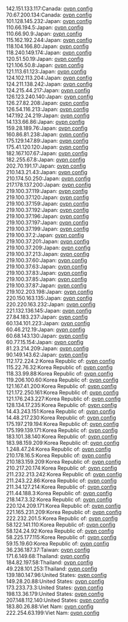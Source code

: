 142.151.133.117:Canada: [ovpn config](vpn/142_151_133_117.ovpn)  
70.67.200.134:Canada: [ovpn config](vpn/70_67_200_134.ovpn)  
101.128.145.232:Japan: [ovpn config](vpn/101_128_145_232.ovpn)  
110.66.194.5:Japan: [ovpn config](vpn/110_66_194_5.ovpn)  
110.66.90.9:Japan: [ovpn config](vpn/110_66_90_9.ovpn)  
115.162.192.244:Japan: [ovpn config](vpn/115_162_192_244.ovpn)  
118.104.166.80:Japan: [ovpn config](vpn/118_104_166_80.ovpn)  
118.240.149.174:Japan: [ovpn config](vpn/118_240_149_174.ovpn)  
120.51.50.19:Japan: [ovpn config](vpn/120_51_50_19.ovpn)  
121.106.50.8:Japan: [ovpn config](vpn/121_106_50_8.ovpn)  
121.113.61.123:Japan: [ovpn config](vpn/121_113_61_123.ovpn)  
124.102.113.204:Japan: [ovpn config](vpn/124_102_113_204.ovpn)  
124.211.138.242:Japan: [ovpn config](vpn/124_211_138_242.ovpn)  
124.215.44.217:Japan: [ovpn config](vpn/124_215_44_217.ovpn)  
126.123.240.140:Japan: [ovpn config](vpn/126_123_240_140.ovpn)  
126.27.82.208:Japan: [ovpn config](vpn/126_27_82_208.ovpn)  
126.54.116.213:Japan: [ovpn config](vpn/126_54_116_213.ovpn)  
147.192.24.219:Japan: [ovpn config](vpn/147_192_24_219.ovpn)  
14.133.66.86:Japan: [ovpn config](vpn/14_133_66_86.ovpn)  
159.28.189.76:Japan: [ovpn config](vpn/159_28_189_76.ovpn)  
160.86.81.238:Japan: [ovpn config](vpn/160_86_81_238.ovpn)  
175.129.147.89:Japan: [ovpn config](vpn/175_129_147_89.ovpn)  
175.41.120.120:Japan: [ovpn config](vpn/175_41_120_120.ovpn)  
182.167.107.67:Japan: [ovpn config](vpn/182_167_107_67.ovpn)  
182.255.67.8:Japan: [ovpn config](vpn/182_255_67_8.ovpn)  
202.70.191.17:Japan: [ovpn config](vpn/202_70_191_17.ovpn)  
210.143.21.43:Japan: [ovpn config](vpn/210_143_21_43.ovpn)  
210.174.50.250:Japan: [ovpn config](vpn/210_174_50_250.ovpn)  
217.178.137.200:Japan: [ovpn config](vpn/217_178_137_200.ovpn)  
219.100.37.119:Japan: [ovpn config](vpn/219_100_37_119.ovpn)  
219.100.37.120:Japan: [ovpn config](vpn/219_100_37_120.ovpn)  
219.100.37.159:Japan: [ovpn config](vpn/219_100_37_159.ovpn)  
219.100.37.192:Japan: [ovpn config](vpn/219_100_37_192.ovpn)  
219.100.37.196:Japan: [ovpn config](vpn/219_100_37_196.ovpn)  
219.100.37.197:Japan: [ovpn config](vpn/219_100_37_197.ovpn)  
219.100.37.199:Japan: [ovpn config](vpn/219_100_37_199.ovpn)  
219.100.37.2:Japan: [ovpn config](vpn/219_100_37_2.ovpn)  
219.100.37.201:Japan: [ovpn config](vpn/219_100_37_201.ovpn)  
219.100.37.209:Japan: [ovpn config](vpn/219_100_37_209.ovpn)  
219.100.37.213:Japan: [ovpn config](vpn/219_100_37_213.ovpn)  
219.100.37.60:Japan: [ovpn config](vpn/219_100_37_60.ovpn)  
219.100.37.63:Japan: [ovpn config](vpn/219_100_37_63.ovpn)  
219.100.37.83:Japan: [ovpn config](vpn/219_100_37_83.ovpn)  
219.100.37.85:Japan: [ovpn config](vpn/219_100_37_85.ovpn)  
219.100.37.87:Japan: [ovpn config](vpn/219_100_37_87.ovpn)  
219.102.203.198:Japan: [ovpn config](vpn/219_102_203_198.ovpn)  
220.150.163.135:Japan: [ovpn config](vpn/220_150_163_135.ovpn)  
220.220.163.232:Japan: [ovpn config](vpn/220_220_163_232.ovpn)  
221.132.136.145:Japan: [ovpn config](vpn/221_132_136_145.ovpn)  
27.84.183.237:Japan: [ovpn config](vpn/27_84_183_237.ovpn)  
60.134.101.223:Japan: [ovpn config](vpn/60_134_101_223.ovpn)  
60.46.212.19:Japan: [ovpn config](vpn/60_46_212_19.ovpn)  
60.68.143.130:Japan: [ovpn config](vpn/60_68_143_130.ovpn)  
60.77.15.154:Japan: [ovpn config](vpn/60_77_15_154.ovpn)  
81.23.214.209:Japan: [ovpn config](vpn/81_23_214_209.ovpn)  
90.149.143.62:Japan: [ovpn config](vpn/90_149_143_62.ovpn)  
112.172.224.2:Korea Republic of: [ovpn config](vpn/112_172_224_2.ovpn)  
115.22.76.32:Korea Republic of: [ovpn config](vpn/115_22_76_32.ovpn)  
118.33.99.88:Korea Republic of: [ovpn config](vpn/118_33_99_88.ovpn)  
119.206.100.60:Korea Republic of: [ovpn config](vpn/119_206_100_60.ovpn)  
121.167.41.200:Korea Republic of: [ovpn config](vpn/121_167_41_200.ovpn)  
121.172.250.161:Korea Republic of: [ovpn config](vpn/121_172_250_161.ovpn)  
121.176.243.227:Korea Republic of: [ovpn config](vpn/121_176_243_227.ovpn)  
128.134.17.235:Korea Republic of: [ovpn config](vpn/128_134_17_235.ovpn)  
14.43.243.151:Korea Republic of: [ovpn config](vpn/14_43_243_151.ovpn)  
14.48.217.230:Korea Republic of: [ovpn config](vpn/14_48_217_230.ovpn)  
175.197.219.194:Korea Republic of: [ovpn config](vpn/175_197_219_194.ovpn)  
175.199.139.171:Korea Republic of: [ovpn config](vpn/175_199_139_171.ovpn)  
183.101.38.140:Korea Republic of: [ovpn config](vpn/183_101_38_140.ovpn)  
183.98.159.209:Korea Republic of: [ovpn config](vpn/183_98_159_209.ovpn)  
1.248.47.24:Korea Republic of: [ovpn config](vpn/1_248_47_24.ovpn)  
210.178.16.5:Korea Republic of: [ovpn config](vpn/210_178_16_5.ovpn)  
210.183.159.209:Korea Republic of: [ovpn config](vpn/210_183_159_209.ovpn)  
210.217.20.174:Korea Republic of: [ovpn config](vpn/210_217_20_174.ovpn)  
211.232.213.242:Korea Republic of: [ovpn config](vpn/211_232_213_242.ovpn)  
211.243.22.86:Korea Republic of: [ovpn config](vpn/211_243_22_86.ovpn)  
211.34.127.214:Korea Republic of: [ovpn config](vpn/211_34_127_214.ovpn)  
211.44.188.3:Korea Republic of: [ovpn config](vpn/211_44_188_3.ovpn)  
218.147.3.32:Korea Republic of: [ovpn config](vpn/218_147_3_32.ovpn)  
220.124.209.171:Korea Republic of: [ovpn config](vpn/220_124_209_171.ovpn)  
221.165.231.209:Korea Republic of: [ovpn config](vpn/221_165_231_209.ovpn)  
222.232.201.5:Korea Republic of: [ovpn config](vpn/222_232_201_5.ovpn)  
58.122.141.110:Korea Republic of: [ovpn config](vpn/58_122_141_110.ovpn)  
58.124.24.92:Korea Republic of: [ovpn config](vpn/58_124_24_92.ovpn)  
58.225.177.115:Korea Republic of: [ovpn config](vpn/58_225_177_115.ovpn)  
59.15.19.60:Korea Republic of: [ovpn config](vpn/59_15_19_60.ovpn)  
36.236.187.37:Taiwan: [ovpn config](vpn/36_236_187_37.ovpn)  
171.6.149.68:Thailand: [ovpn config](vpn/171_6_149_68.ovpn)  
184.82.197.58:Thailand: [ovpn config](vpn/184_82_197_58.ovpn)  
49.228.101.253:Thailand: [ovpn config](vpn/49_228_101_253.ovpn)  
139.180.147.96:United States: [ovpn config](vpn/139_180_147_96.ovpn)  
149.28.20.88:United States: [ovpn config](vpn/149_28_20_88.ovpn)  
173.233.73.3:United States: [ovpn config](vpn/173_233_73_3.ovpn)  
198.13.36.179:United States: [ovpn config](vpn/198_13_36_179.ovpn)  
207.148.112.140:United States: [ovpn config](vpn/207_148_112_140.ovpn)  
183.80.26.88:Viet Nam: [ovpn config](vpn/183_80_26_88.ovpn)  
222.254.63.199:Viet Nam: [ovpn config](vpn/222_254_63_199.ovpn)  
